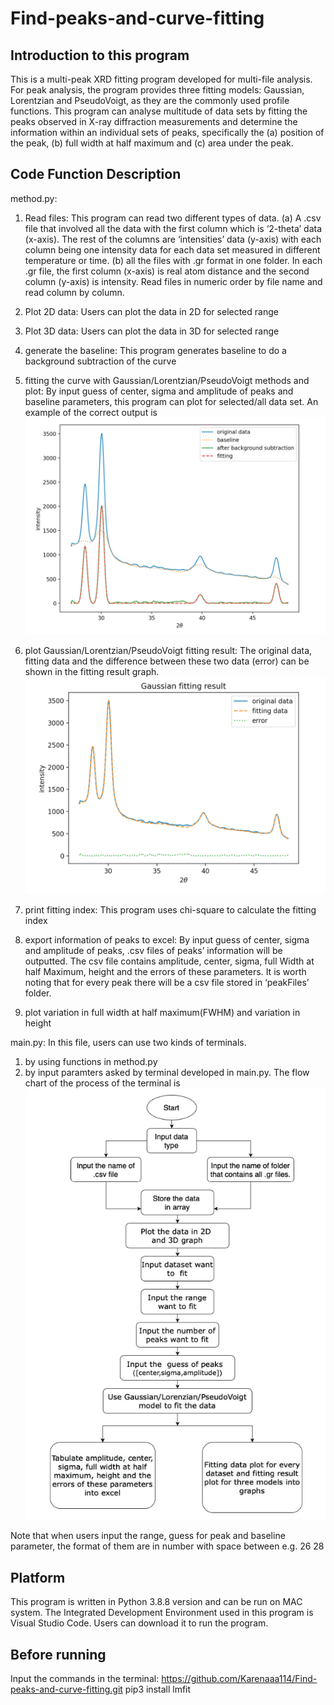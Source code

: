 # Find-peaks-and-curve-fitting
## Introduction to this program
This is a multi-peak XRD fitting program developed for multi-file analysis. For peak analysis, the program provides three fitting models: Gaussian, Lorentzian and PseudoVoigt, as they are the commonly used profile functions. This program can analyse multitude of data sets by fitting the peaks observed in X-ray diffraction measurements and determine the information within an individual sets of peaks, specifically the (a) position of the peak, (b) full width at half maximum and (c) area under the peak. 

## Code Function Description
method.py:
1. Read files: 
This program can read two different types of data. (a) A .csv file that involved all the data with the first column which is ‘2-theta’ data (x-axis). The rest of the columns are ‘intensities’ data (y-axis) with each column being one intensity data for each data set measured in different temperature or time. (b) all the files with .gr format in one folder. In each .gr file, the first column (x-axis) is real atom distance and the second column (y-axis) is intensity. Read files in numeric order by file name and read column by column. 
2. Plot 2D data:
Users can plot the data in 2D for selected range

3. Plot 3D data:
Users can plot the data in 3D for selected range

4. generate the baseline:
This program generates baseline to do a background subtraction of the curve

5. fitting the curve with Gaussian/Lorentzian/PseudoVoigt methods and plot:
By input guess of center, sigma and amplitude of peaks and baseline parameters, this program can plot for selected/all data set. An example of the correct output is 
![image](https://github.com/Karenaaa114/Find-peaks-and-curve-fitting/blob/main/graph/curve%20fitting.png)

6. plot Gaussian/Lorentzian/PseudoVoigt fitting result:
The original data, fitting data and the difference between these two data (error) can be shown in the fitting result graph.
![image](https://github.com/Karenaaa114/Find-peaks-and-curve-fitting/blob/main/graph/fitting%20result.png)

7. print fitting index:
This program uses chi-square to calculate the fitting index

8. export information of peaks to excel:
By input guess of center, sigma and amplitude of peaks, .csv files of peaks’ information will be outputted. The csv file contains amplitude, center, sigma, full Width at half Maximum, height and the errors of these parameters. It is worth noting that for every peak there will be a csv file stored in ‘peakFiles’ folder. 

9. plot variation in full width at half maximum(FWHM) and variation in height


main.py:
In this file, users can use two kinds of terminals. 
1. by using functions in method.py
2. by input paramters asked by terminal developed in main.py. The flow chart of the process of the terminal is 
![image](https://github.com/Karenaaa114/Find-peaks-and-curve-fitting/blob/main/graph/flow%20chart%20of%20program.png)

Note that when users input the range, guess for peak and baseline parameter, the format of them are in number with space between e.g. 26 28

## Platform
This program is written in Python 3.8.8 version and can be run on MAC system. The Integrated Development Environment used in this program is Visual Studio Code. Users can download it to run the program.

## Before running
Input the commands in the terminal:
https://github.com/Karenaaa114/Find-peaks-and-curve-fitting.git
pip3 install lmfit
